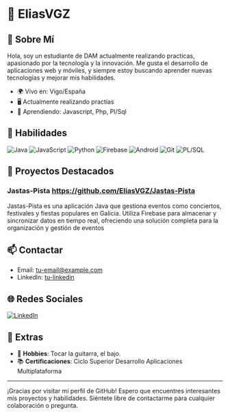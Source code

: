 # 👋 EliasVGZ

## 📖 Sobre Mí
Hola, soy un estudiante de DAM actualmente realizando practicas, apasionado por la tecnología y la innovación. Me gusta el desarrollo de aplicaciones web y móviles, y siempre estoy buscando aprender nuevas tecnologías y mejorar mis habilidades. 

- 🌍 Vivo en: Vigo/España
- 🖥️ Actualmente realizando practias
- 🌱 Aprendiendo: Javascript, Php, Pl/Sql

## 🚀 Habilidades
![Java](https://img.shields.io/badge/Java-ED8B00?style=for-the-badge&logo=java&logoColor=white)
![JavaScript](https://img.shields.io/badge/JavaScript-F7DF1E?style=for-the-badge&logo=javascript&logoColor=black)
![Python](https://img.shields.io/badge/Python-3776AB?style=for-the-badge&logo=python&logoColor=white)
![Firebase](https://img.shields.io/badge/Firebase-FFCA28?style=for-the-badge&logo=firebase&logoColor=black)
![Android](https://img.shields.io/badge/Android-3DDC84?style=for-the-badge&logo=android&logoColor=white)
![Git](https://img.shields.io/badge/Git-F05032?style=for-the-badge&logo=git&logoColor=white)
![PL/SQL](https://img.shields.io/badge/PL%2FSQL-F80000?style=for-the-badge&logo=oracle&logoColor=white)

## 🌟 Proyectos Destacados
### Jastas-Pista https://github.com/EliasVGZ/Jastas-Pista
Jastas-Pista es una aplicación Java que gestiona eventos como conciertos, festivales y fiestas populares en Galicia. 
Utiliza Firebase para almacenar y sincronizar datos en tiempo real, ofreciendo una solución completa para la organización y gestión de eventos


## 📫 Contactar
- Email: [tu-email@example.com](mailto:elias.bs2@hotmail.com)
- LinkedIn: [tu-linkedin](https://www.linkedin.com/in/tu-linkedin)

## 🌐 Redes Sociales
[![LinkedIn](https://img.shields.io/badge/LinkedIn-0A66C2?style=for-the-badge&logo=linkedin&logoColor=white)](https://www.linkedin.com/in/tu-linkedin)

## 🎉 Extras
- 🌟 **Hobbies**: Tocar la guitarra, el bajo.
- 📚 **Certificaciones**: Ciclo Superior Desarrollo Aplicaciones Multiplataforma

---

¡Gracias por visitar mi perfil de GitHub! Espero que encuentres interesantes mis proyectos y habilidades. Siéntete libre de contactarme para cualquier colaboración o pregunta.

